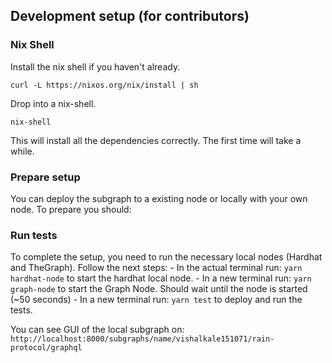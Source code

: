 ## Development setup (for contributors)

### Nix Shell

Install the nix shell if you haven't already.

```
curl -L https://nixos.org/nix/install | sh
```

Drop into a nix-shell.

```
nix-shell
```

This will install all the dependencies correctly. The first time will take a while.

### Prepare setup

You can deploy the subgraph to a existing node or locally with your own node. To prepare you should:

### Run tests

To complete the setup, you need to run the necessary local nodes (Hardhat and TheGraph). Follow the next steps: - In the actual terminal run: `yarn hardhat-node` to start the hardhat local node. - In a new terminal run: `yarn graph-node` to start the Graph Node. Should wait until the node is started (~50 seconds) - In a new terminal run: `yarn test` to deploy and run the tests.

You can see GUI of the local subgraph on: `http://localhost:8000/subgraphs/name/vishalkale151071/rain-protocol/graphql`
